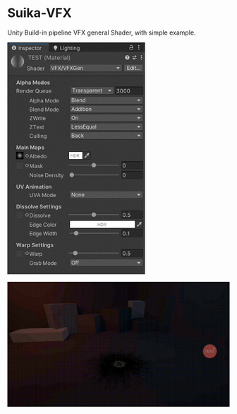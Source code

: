 # Suika-VFX

Unity Build-in pipeline VFX general Shader, with simple example.

![image](https://github.com/SuikaSibyl/UnitySuikaVFX/blob/main/Figs/001.png)

![image](https://github.com/SuikaSibyl/UnitySuikaVFX/blob/main/Figs/android_test.gif)
